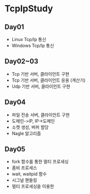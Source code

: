 # TcpIpStudy

## Day01
- Linux Tcp/Ip 통신
- Windows Tcp/Ip 통신

## Day02~03
- Tcp 기반 서버, 클라이언트 구현
- Tcp 기반 서버, 클라이언트 응용 (계산기)
- Udp 기반 서버, 클라이언트 구현

## Day04
- 파일 전송 서버, 클라이언트 구현
- 도메인->IP, IP->도메인
- 소켓 생성, 버퍼 할당
- Nagle 알고리즘

## Day05
 - fork 함수를 통한 멀티 프로세싱
 - 좀비 프로세스
 - wait, waitpid 함수
 - 시그널 핸들링
 - 멀티 프로세싱을 이용한 
